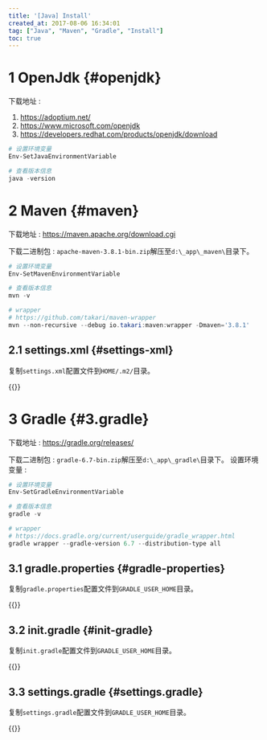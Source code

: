 ```yaml
---
title: '[Java] Install'
created_at: 2017-08-06 16:34:01
tag: ["Java", "Maven", "Gradle", "Install"]
toc: true
---
```



# 1 OpenJdk {#openjdk}

下载地址 : 
1. <https://adoptium.net/>
2. <https://www.microsoft.com/openjdk>
3. <https://developers.redhat.com/products/openjdk/download>

```powershell
# 设置环境变量 
Env-SetJavaEnvironmentVariable

# 查看版本信息 
java -version
```

# 2 Maven {#maven}

下载地址 : <https://maven.apache.org/download.cgi>

下载二进制包 : `apache-maven-3.8.1-bin.zip`解压至`d:\_app\_maven\`目录下。 
```powershell
# 设置环境变量
Env-SetMavenEnvironmentVariable

# 查看版本信息
mvn -v

# wrapper
# https://github.com/takari/maven-wrapper
mvn --non-recursive --debug io.takari:maven:wrapper -Dmaven='3.8.1'
```
## 2.1 settings.xml {#settings-xml}

复制`settings.xml`配置文件到`HOME/.m2/`目录。

{{<highlight-file title="~/.m2/setting.xml" path="settings.xml" lang="xml">}}


# 3 Gradle {#3.gradle}

下载地址 : <https://gradle.org/releases/>

下载二进制包 : `gradle-6.7-bin.zip`解压至`d:\_app\_gradle\`目录下。
设置环境变量 : 
```powershell
# 设置环境变量
Env-SetGradleEnvironmentVariable

# 查看版本信息
gradle -v

# wrapper
# https://docs.gradle.org/current/userguide/gradle_wrapper.html
gradle wrapper --gradle-version 6.7 --distribution-type all
```

## 3.1 gradle.properties {#gradle-properties}

复制`gradle.properties`配置文件到`GRADLE_USER_HOME`目录。

{{<highlight-file title="$GRADLE_USER_HOME/gradle.properties" path="gradle.properties" lang="ini">}}


## 3.2 init.gradle {#init-gradle}

复制`init.gradle`配置文件到`GRADLE_USER_HOME`目录。

{{<highlight-file title="$GRADLE_USER_HOME/init.gradle" path="init.gradle" lang="groovy">}}


## 3.3 settings.gradle {#settings.gradle}

复制`settings.gradle`配置文件到`GRADLE_USER_HOME`目录。

{{<highlight-file title="$GRADLE_USER_HOME/settings.gradle" path="settings.gradle" lang="groovy">}}
